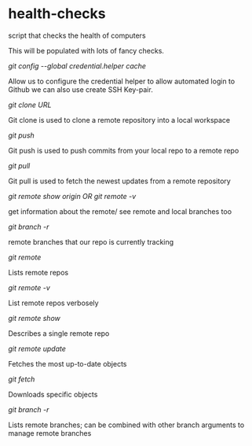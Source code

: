 # health-checks
script that checks the health of computers

This will be populated with lots of fancy  checks.


*git config --global credential.helper cache*

Allow us to configure the credential helper to allow automated login to Github we can also use create SSH Key-pair.


*git clone URL*

Git clone is used to clone a remote repository into a local workspace

*git push*

Git push is used to push commits from your local repo to a remote repo

*git pull*

Git pull is used to fetch the newest updates from a remote repository 

*git remote show origin OR git remote -v*

get information about the remote/ see remote and local branches too


*git branch -r*

remote branches that our repo is currently tracking


*git remote* 

Lists remote repos

*git remote -v*

List remote repos verbosely

*git remote show <name>*

Describes a single remote repo

*git remote update*

Fetches the most up-to-date objects

*git fetch*

Downloads specific objects

*git branch -r*

Lists remote branches; can be combined with other branch arguments to manage remote branches



